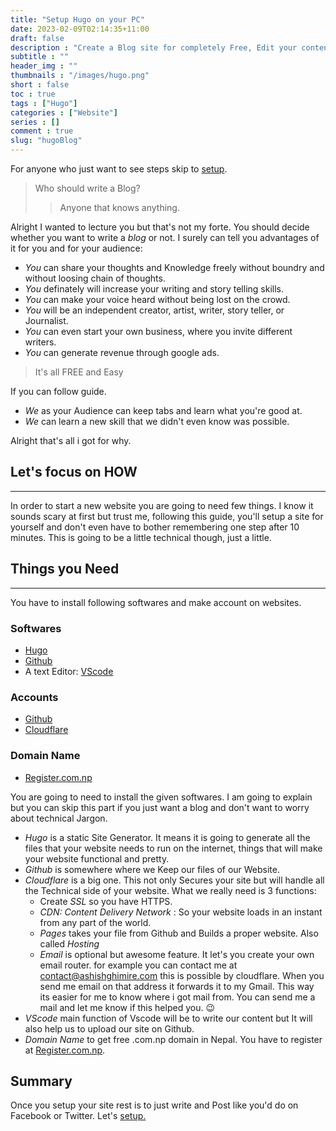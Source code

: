 ```yaml
---
title: "Setup Hugo on your PC"
date: 2023-02-09T02:14:35+11:00
draft: false
description : "Create a Blog site for completely Free, Edit your contents from Your PC/Laptop and Publish without hassle."
subtitle : ""
header_img : ""
thumbnails : "/images/hugo.png"
short : false
toc : true
tags : ["Hugo"]
categories : ["Website"]
series : []
comment : true
slug: "hugoBlog"
---
```


For anyone who just want to see steps skip to [setup](/posts/tech/hugoGuide).
>Who should write a Blog?
>> Anyone that knows anything.

Alright I wanted to lecture you but that's not my forte. You should decide whether you want to write a *blog* or not. I surely can tell you advantages of it for you and for your audience:

- *You* can share your thoughts and Knowledge freely without boundry and without loosing chain of thoughts.
- *You* definately will increase your writing and story telling skills.
- *You* can make your voice heard without being lost on the crowd.
- *You* will be an independent creator, artist, writer, story teller, or Journalist.
- *You* can even start your own business, where you invite different writers.
- *You* can generate revenue through google ads.

> It's all FREE and Easy

 If you can follow guide.

- *We* as your Audience can keep tabs and learn what you're good at.
- *We* can learn a new skill that we didn't even know was possible.

Alright that's all i got for why.

## Let's focus on **HOW**

---
In order to start a new website you are going to need few things. I know it sounds scary at first but trust me, following this guide, you'll setup a site for yourself and don't even have to bother remembering one step after 10 minutes. This is going to be a little technical though, just a little.

## Things you Need

---
You have to install following softwares and make account on websites.

### Softwares

- [Hugo](https://gohugo.io/)
- [Github](https://github.com/)
- A text Editor: [VScode](https://code.visualstudio.com/)

### Accounts

- [Github](https://github.com/)
- [Cloudflare](https://www.cloudflare.com/en-gb/)

### Domain Name

- [Register.com.np](https://register.com.np/)

You are going to need to install the given softwares. I am going to explain but you can skip this part if you just want a blog and don't want to worry about technical Jargon.

- *Hugo* is a static Site Generator. It means  it is going to generate all the files that your website needs to run on the internet, things that will make your website functional and pretty.
- *Github* is somewhere where we Keep our files of our Website.
- *Cloudflare* is a big one. This not only Secures your site but will handle all the Technical side of your website. What we really need is 3 functions:
  - Create *SSL* so you have HTTPS.
  - *CDN: Content Delivery Network* : So your website loads in an instant from any part of the world.
  - *Pages* takes your file from Github and Builds a proper website. Also called *Hosting*
  - *Email* is optional but awesome feature. It let's you create your own email router. for example you can contact me at contact@ashishghimire.com this is possible by cloudflare. When you send me email on that address it forwards it to my Gmail. This way its easier for me to know where i got mail from. You can send me a mail and let me know if this helped you. 😉
- *VScode* main function of Vscode will be to write our content but It will also help us to upload our site on Github.
- *Domain Name* to get free .com.np domain in Nepal. You have to register at [Register.com.np](https://register.com.np).

## Summary

Once you setup your site rest is to just write and Post like you'd do on Facebook or Twitter. Let's [setup.](/posts/tech/hugoGuide)
